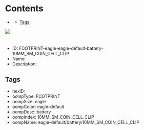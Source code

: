 



Contents
========

* [](#)
	* [Tags](#tags)
  
![][im]
# 

- ID: FOOTPRINT-eagle-eagle-default-battery-10MM_SM_COIN_CELL_CLIP
- Name: 
- Description: 

## Tags

- hexID: 
- oompType: FOOTPRINT
- oompSize: eagle
- oompColor: eagle-default
- oompDesc: battery
- oompIndex: 10MM_SM_COIN_CELL_CLIP
- oompName: eagle-default/battery/10MM_SM_COIN_CELL_CLIP



[im]: image.png
